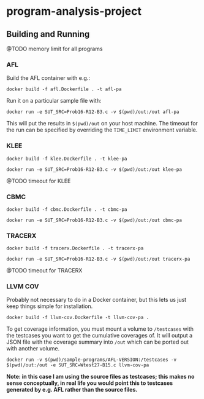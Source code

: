 # program-analysis-project


## Building and Running

@TODO memory limit for all programs

### AFL
Build the AFL container with e.g.:

`docker build -f afl.Dockerfile . -t afl-pa`

Run it on a particular sample file with:

`docker run -e SUT_SRC=Prob16-R12-B3.c -v $(pwd)/out:/out afl-pa`

This will put the results in `$(pwd)/out` on your host machine. The timeout for the run can be specified by overriding the `TIME_LIMIT` environment variable.

### KLEE

`docker build -f klee.Dockerfile . -t klee-pa`

`docker run -e SUT_SRC=Prob16-R12-B3.c -v $(pwd)/out:/out klee-pa`

@TODO timeout for KLEE

### CBMC

`docker build -f cbmc.Dockerfile . -t cbmc-pa`

`docker run -e SUT_SRC=Prob16-R12-B3.c -v $(pwd)/out:/out cbmc-pa`

### TRACERX

`docker build -f tracerx.Dockerfile . -t tracerx-pa`

`docker run -e SUT_SRC=Prob16-R12-B3.c -v $(pwd)/out:/out tracerx-pa`

@TODO timeout for TRACERX

### LLVM COV
Probably not necessary to do in a Docker container, but this lets us just keep things simple for installation.

`docker build -f llvm-cov.Dockerfile -t llvm-cov-pa .`

To get coverage information, you must mount a volume to `/testcases` with the testcases you want to get the cumulative coverages of. It will output a JSON file with the coverage summary into `/out` which can be ported out with another volume. 

`docker run -v $(pwd)/sample-programs/AFL-VERSION:/testcases -v $(pwd)/out:/out -e SUT_SRC=Wtest27-B15.c llvm-cov-pa`

**Note: in this case I am using the source files as testcases; this makes no sense conceptually, in real life you would point this to testcases generated by e.g. AFL rather than the source files.**

